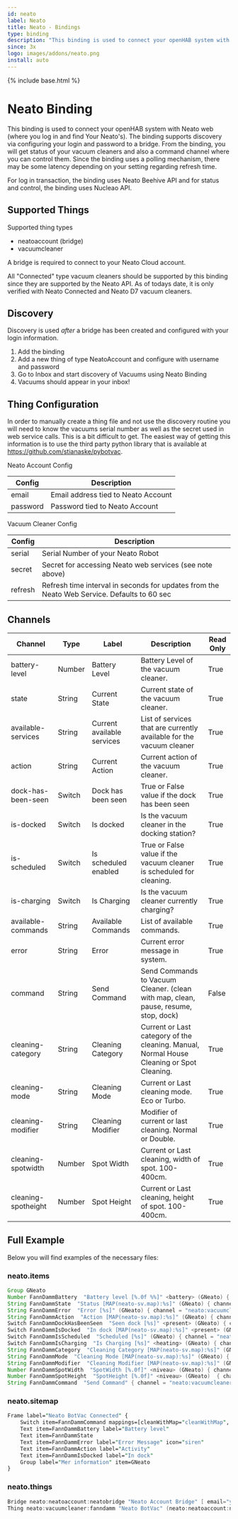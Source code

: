 ```yaml
---
id: neato
label: Neato
title: Neato - Bindings
type: binding
description: "This binding is used to connect your openHAB system with Neato web (where you log in and find Your Neato's)."
since: 3x
logo: images/addons/neato.png
install: auto
---
```


<!-- Attention authors: Do not edit directly. Please add your changes to the appropriate source repository -->

{% include base.html %}

# Neato Binding

<AddonLogo />

This binding is used to connect your openHAB system with Neato web (where you log in and find Your Neato's).
The binding supports discovery via configuring your login and password to a bridge.
From the binding, you will get status of your vacuum cleaners and also a command channel where you can control them. Since the binding uses a polling mechanism, there may be some latency depending on your setting regarding refresh time.

For log in transaction, the binding uses Neato Beehive API and for status and control, the binding uses Nucleao API.

## Supported Things

Supported thing types

- neatoaccount (bridge)
- vacuumcleaner

A bridge is required to connect to your Neato Cloud account.

All "Connected" type vacuum cleaners should be supported by this binding since they are supported by the Neato API.  As of todays date, it is only verified with Neato Connected and Neato D7 vacuum cleaners.

## Discovery

Discovery is used _after_ a bridge has been created and configured with your login information.

1. Add the binding
1. Add a new thing of type NeatoAccount and configure with username and password
1. Go to Inbox and start discovery of Vacuums using Neato Binding
1. Vacuums should appear in your inbox!

## Thing Configuration

In order to manually create a thing file and not use the discovery routine you will need to know the vacuums serial number as well as the secret used in web service calls.
This is a bit difficult to get.
The easiest way of getting this information is to use the third party python library that is available at <https://github.com/stianaske/pybotvac>.

Neato Account Config

| Config   | Description                         |
| -------- | ----------------------------------- |
| email    | Email address tied to Neato Account |
| password | Password tied to Neato Account      |

Vacuum Cleaner Config

| Config  | Description                                                                                  |
| ------- | -------------------------------------------------------------------------------------------- |
| serial  | Serial Number of your Neato Robot                                                            |
| secret  | Secret for accessing Neato web services (see note above)                                     |
| refresh | Refresh time interval in seconds for updates from the Neato Web Service.  Defaults to 60 sec |

## Channels

| Channel             | Type   | Label                      | Description                                                                               | Read Only |
| ------------------- | ------ | -------------------------- | ----------------------------------------------------------------------------------------- | --------- |
| battery-level       | Number | Battery Level              | Battery Level of the vacuum cleaner.                                                      | True      |
| state               | String | Current State              | Current state of the vacuum cleaner.                                                      | True      |
| available-services  | String | Current available services | List of services that are currently available for the vacuum cleaner                      | True      |
| action              | String | Current Action             | Current action of the vacuum cleaner.                                                     | True      |
| dock-has-been-seen  | Switch | Dock has been seen         | True or False value if the dock has been seen                                             | True      |
| is-docked           | Switch | Is docked                  | Is the vacuum cleaner in the docking station?                                             | True      |
| is-scheduled        | Switch | Is scheduled enabled       | True or False value if the vacuum cleaner is scheduled for cleaning.                      | True      |
| is-charging         | Switch | Is Charging                | Is the vacuum cleaner currently charging?                                                 | True      |
| available-commands  | String | Available Commands         | List of available commands.                                                               | True      |
| error               | String | Error                      | Current error message in system.                                                          | True      |
| command             | String | Send Command               | Send Commands to Vacuum Cleaner. (clean with map, clean, pause, resume, stop, dock)       | False     |
| cleaning-category   | String | Cleaning Category          | Current or Last category of the cleaning. Manual, Normal House Cleaning or Spot Cleaning. | True      |
| cleaning-mode       | String | Cleaning Mode              | Current or Last cleaning mode. Eco or Turbo.                                              | True      |
| cleaning-modifier   | String | Cleaning Modifier          | Modifier of current or last cleaning. Normal or Double.                                   | True      |
| cleaning-spotwidth  | Number | Spot Width                 | Current or Last cleaning, width of spot. 100-400cm.                                       | True      |
| cleaning-spotheight | Number | Spot Height                | Current or Last cleaning, height of spot. 100-400cm.                                      | True      |

## Full Example

Below you will find examples of the necessary files:

### neato.items

```java
Group GNeato
Number FannDammBattery  "Battery level [%.0f %%]" <battery> (GNeato) { channel = "neato:vacuumcleaner:fanndamm:battery-level" }
String FannDammState  "Status [MAP(neato-sv.map):%s]" (GNeato) { channel = "neato:vacuumcleaner:fanndamm:state" }
String FannDammError  "Error [%s]" (GNeato) { channel = "neato:vacuumcleaner:fanndamm:error" }
String FannDammAction  "Action [MAP(neato-sv.map):%s]" (GNeato) { channel = "neato:vacuumcleaner:fanndamm:action" }
Switch FannDammDockHasBeenSeen  "Seen dock [%s]" <present> (GNeato) { channel = "neato:vacuumcleaner:fanndamm:dock-has-been-seen" }
Switch FannDammIsDocked  "In dock [MAP(neato-sv.map):%s]" <present> (GNeato) { channel = "neato:vacuumcleaner:fanndamm:is-docked" }
Switch FannDammIsScheduled  "Scheduled [%s]" (GNeato) { channel = "neato:vacuumcleaner:fanndamm:is-scheduled" }
Switch FannDammIsCharging  "Is Charging [%s]" <heating> (GNeato) { channel = "neato:vacuumcleaner:fanndamm:is-charging" }
String FannDammCategory  "Cleaning Category [MAP(neato-sv.map):%s]" (GNeato)  { channel = "neato:vacuumcleaner:fanndamm:cleaning-category" }
String FannDammMode  "Cleaning Mode [MAP(neato-sv.map):%s]" (GNeato) { channel = "neato:vacuumcleaner:fanndamm:cleaning-mode" }
String FannDammModifier  "Cleaning Modifier [MAP(neato-sv.map):%s]" (GNeato) { channel = "neato:vacuumcleaner:fanndamm:cleaning-modifier" }
Number FannDammSpotWidth  "SpotWidth [%.0f]" <niveau> (GNeato) { channel = "neato:vacuumcleaner:fanndamm:cleaning-spotwidth" }
Number FannDammSpotHeight  "SpotHeight [%.0f]" <niveau> (GNeato)  { channel = "neato:vacuumcleaner:fanndamm:cleaning-spotheight" }
String FannDammCommand  "Send Command" { channel = "neato:vacuumcleaner:fanndamm:command" }
```

### neato.sitemap

```perl
Frame label="Neato BotVac Connected" {
    Switch item=FannDammCommand mappings=[cleanWithMap="cleanWithMap", clean="Clean",stop="Stop",pause="Pause",resume="Resume", dock="Send to dock"]
    Text item=FannDammBattery label="Battery level"
    Text item=FannDammState
    Text item=FannDammError label="Error Message" icon="siren"
    Text item=FannDammAction label="Activity"
    Text item=FannDammIsDocked label="In dock"
    Group label="Mer information" item=GNeato
}
```

### neato.things

```java
Bridge neato:neatoaccount:neatobridge "Neato Account Bridge" [ email="yours@example.com", password="neato-account-password" ]
Thing neato:vacuumcleaner:fanndamm "Neato BotVac" (neato:neatoaccount:neatobridge) [ serial="vacuumcleaner-serial", secret="secret-string" ]
```

